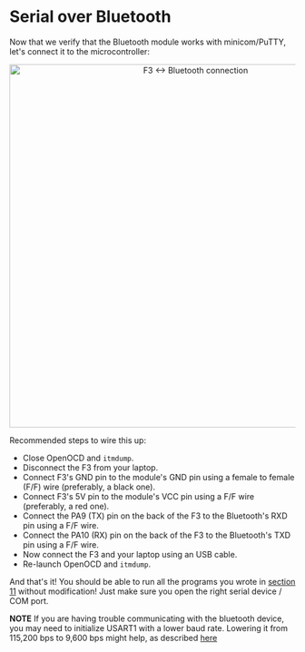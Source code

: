 # Serial over Bluetooth

Now that we verify that the Bluetooth module works with minicom/PuTTY, let's connect it to the
microcontroller:

<p align="center">
<img height=640 title="F3 <-> Bluetooth connection" src="../assets/f3-bluetooth.png">
</p>

Recommended steps to wire this up:

- Close OpenOCD and `itmdump`.
- Disconnect the F3 from your laptop.
- Connect F3's GND pin to the module's GND pin using a female to female (F/F) wire (preferably, a
  black one).
- Connect F3's 5V pin to the module's VCC pin using a F/F wire (preferably, a red one).
- Connect the PA9 (TX) pin on the back of the F3 to the Bluetooth's RXD pin using a F/F wire.
- Connect the PA10 (RX) pin on the back of the F3 to the Bluetooth's TXD pin using a F/F wire.
- Now connect the F3 and your laptop using an USB cable.
- Re-launch OpenOCD and `itmdump`.

And that's it! You should be able to run all the programs you wrote in [section 11] without
modification! Just make sure you open the right serial device / COM port.

**NOTE** If you are having trouble communicating with the bluetooth device, you may need to initialize USART1 with a lower baud rate. Lowering it from 115,200 bps to 9,600 bps might help, as described [here](https://github.com/rust-embedded/discovery/blob/master/src/11-usart/auxiliary/src/lib.rs#L31)

[section 11]: ../11-usart/index.html
